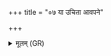 +++
title = "०७ या उचिता आवपने"

+++
<details><summary>मूलम् (GR)</summary>

या उचिता आवपने  
शुष्कं खादन्ति मष्मसं  
वडवा गर्दभीर् इव ।  
नाशयामः सदान्वाः ॥
</details>